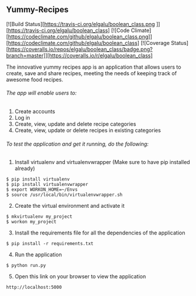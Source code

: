 ## Yummy-Recipes

[![Build Status][https://travis-ci.org/elgalu/boolean_class.png ]][https://travis-ci.org/elgalu/boolean_class]
[![Code Climate][https://codeclimate.com/github/elgalu/boolean_class.png]][https://codeclimate.com/github/elgalu/boolean_class]
[![Coverage Status][https://coveralls.io/repos/elgalu/boolean_class/badge.png?branch=master]][https://coveralls.io/r/elgalu/boolean_class]

 The innovative yummy recipes app is an application that allows users  to create, save and share recipes, meeting the needs of keeping track of awesome food recipes.
	

###### The app will enable users to:
 1. Create accounts
 2. Log in
 3. Create, view, update and delete recipe categories
 4. Create, view, update or delete recipes in existing categories
	
		
###### To test the application and get it running, do the following:

1. Install virtualenv and virtualenvwrapper (Make sure to have pip installed already)
 ```
 $ pip install virtualenv
 $ pip install virtualenvwrapper
 $ export WORKON_HOME=~/Envs
 $ source /usr/local/bin/virtualenvwrapper.sh
```

 2. Create the virtual environment and activate it
 
 ```
 $ mkvirtualenv my_project
 $ workon my_project
 ```

3. Install the requirements file for all the dependencies of the application

```
$ pip install -r requirements.txt
```

4. Run the application

```
$ python run.py
```
5. Open this link on your browser to view the application

```
http://localhost:5000
```
